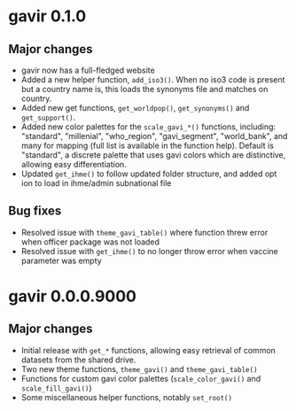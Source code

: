 # gavir 0.1.0

## Major changes 

* gavir now has a full-fledged website
* Added a new helper function, `add_iso3()`. When no iso3 code is present but a country name is, this loads the synonyms file and matches on country.  
* Added new get functions, `get_worldpop()`, `get_synonyms()` and `get_support()`.
* Added new color palettes for the `scale_gavi_*()` functions, including: "standard", "millenial", "who_region", "gavi_segment", "world_bank", and many for mapping (full list is available in the function help). Default is "standard", a discrete palette that uses gavi colors which are distinctive, allowing easy differentiation.  
* Updated `get_ihme()` to follow updated folder structure, and added opt  ion to load in ihme/admin subnational file

## Bug fixes 

* Resolved issue with `theme_gavi_table()` where function threw error when officer package was not loaded
* Resolved issue with `get_ihme()` to no longer throw error when vaccine parameter was empty

# gavir 0.0.0.9000

## Major changes 

* Initial release with `get_*` functions, allowing easy retrieval of common datasets from the shared drive. 
* Two new theme functions, `theme_gavi()` and `theme_gavi_table()` 
* Functions for custom gavi color palettes (`scale_color_gavi()` and `scale_fill_gavi()`)
* Some miscellaneous helper functions, notably `set_root()`
